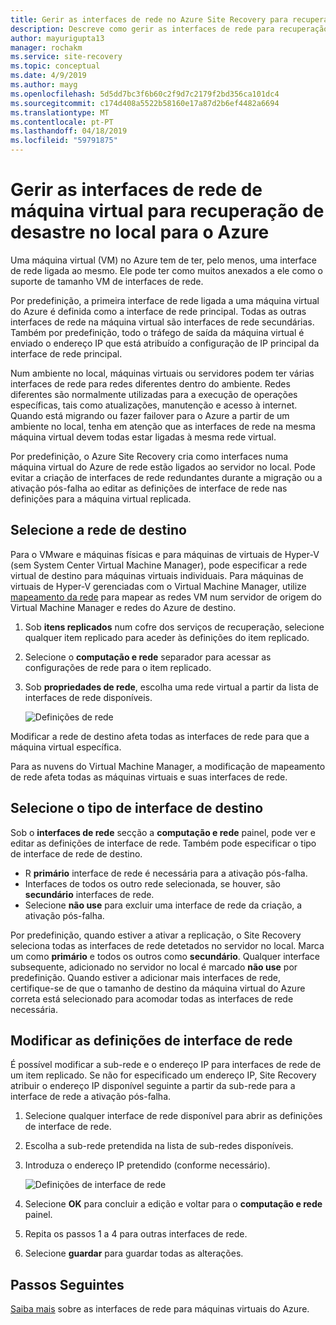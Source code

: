 ```yaml
---
title: Gerir as interfaces de rede no Azure Site Recovery para recuperação de desastre no local para o Azure | Documentos da Microsoft
description: Descreve como gerir as interfaces de rede para recuperação de desastre no local para o Azure com o Azure Site Recovery
author: mayurigupta13
manager: rochakm
ms.service: site-recovery
ms.topic: conceptual
ms.date: 4/9/2019
ms.author: mayg
ms.openlocfilehash: 5d5dd7bc3f6b60c2f9d7c2179f2bd356ca101dc4
ms.sourcegitcommit: c174d408a5522b58160e17a87d2b6ef4482a6694
ms.translationtype: MT
ms.contentlocale: pt-PT
ms.lasthandoff: 04/18/2019
ms.locfileid: "59791875"
---
```

# <a name="manage-virtual-machine-network-interfaces-for-on-premises-disaster-recovery-to-azure"></a>Gerir as interfaces de rede de máquina virtual para recuperação de desastre no local para o Azure
Uma máquina virtual (VM) no Azure tem de ter, pelo menos, uma interface de rede ligada ao mesmo. Ele pode ter como muitos anexados a ele como o suporte de tamanho VM de interfaces de rede.

Por predefinição, a primeira interface de rede ligada a uma máquina virtual do Azure é definida como a interface de rede principal. Todas as outras interfaces de rede na máquina virtual são interfaces de rede secundárias. Também por predefinição, todo o tráfego de saída da máquina virtual é enviado o endereço IP que está atribuído a configuração de IP principal da interface de rede principal.

Num ambiente no local, máquinas virtuais ou servidores podem ter várias interfaces de rede para redes diferentes dentro do ambiente. Redes diferentes são normalmente utilizadas para a execução de operações específicas, tais como atualizações, manutenção e acesso à internet. Quando está migrando ou fazer failover para o Azure a partir de um ambiente no local, tenha em atenção que as interfaces de rede na mesma máquina virtual devem todas estar ligadas à mesma rede virtual.

Por predefinição, o Azure Site Recovery cria como interfaces numa máquina virtual do Azure de rede estão ligados ao servidor no local. Pode evitar a criação de interfaces de rede redundantes durante a migração ou a ativação pós-falha ao editar as definições de interface de rede nas definições para a máquina virtual replicada.

## <a name="select-the-target-network"></a>Selecione a rede de destino

Para o VMware e máquinas físicas e para máquinas de virtuais de Hyper-V (sem System Center Virtual Machine Manager), pode especificar a rede virtual de destino para máquinas virtuais individuais. Para máquinas de virtuais de Hyper-V gerenciadas com o Virtual Machine Manager, utilize [mapeamento da rede](site-recovery-network-mapping.md) para mapear as redes VM num servidor de origem do Virtual Machine Manager e redes do Azure de destino.

1. Sob **itens replicados** num cofre dos serviços de recuperação, selecione qualquer item replicado para aceder às definições do item replicado.

2. Selecione o **computação e rede** separador para acessar as configurações de rede para o item replicado.

3. Sob **propriedades de rede**, escolha uma rede virtual a partir da lista de interfaces de rede disponíveis.

    ![Definições de rede](./media/site-recovery-manage-network-interfaces-on-premises-to-azure/compute-and-network.png)

Modificar a rede de destino afeta todas as interfaces de rede para que a máquina virtual específica.

Para as nuvens do Virtual Machine Manager, a modificação de mapeamento de rede afeta todas as máquinas virtuais e suas interfaces de rede.

## <a name="select-the-target-interface-type"></a>Selecione o tipo de interface de destino

Sob o **interfaces de rede** secção a **computação e rede** painel, pode ver e editar as definições de interface de rede. Também pode especificar o tipo de interface de rede de destino.

- R **primário** interface de rede é necessária para a ativação pós-falha.
- Interfaces de todos os outro rede selecionada, se houver, são **secundário** interfaces de rede.
- Selecione **não use** para excluir uma interface de rede da criação, a ativação pós-falha.

Por predefinição, quando estiver a ativar a replicação, o Site Recovery seleciona todas as interfaces de rede detetados no servidor no local. Marca um como **primário** e todos os outros como **secundário**. Qualquer interface subsequente, adicionado no servidor no local é marcado **não use** por predefinição. Quando estiver a adicionar mais interfaces de rede, certifique-se de que o tamanho de destino da máquina virtual do Azure correta está selecionado para acomodar todas as interfaces de rede necessária.

## <a name="modify-network-interface-settings"></a>Modificar as definições de interface de rede

É possível modificar a sub-rede e o endereço IP para interfaces de rede de um item replicado. Se não for especificado um endereço IP, Site Recovery atribuir o endereço IP disponível seguinte a partir da sub-rede para a interface de rede a ativação pós-falha.

1. Selecione qualquer interface de rede disponível para abrir as definições de interface de rede.

2. Escolha a sub-rede pretendida na lista de sub-redes disponíveis.

3. Introduza o endereço IP pretendido (conforme necessário).

    ![Definições de interface de rede](./media/site-recovery-manage-network-interfaces-on-premises-to-azure/network-interface-settings.png)

4. Selecione **OK** para concluir a edição e voltar para o **computação e rede** painel.

5. Repita os passos 1 a 4 para outras interfaces de rede.

6. Selecione **guardar** para guardar todas as alterações.

## <a name="next-steps"></a>Passos Seguintes
  [Saiba mais](../virtual-network/virtual-network-network-interface-vm.md) sobre as interfaces de rede para máquinas virtuais do Azure.
